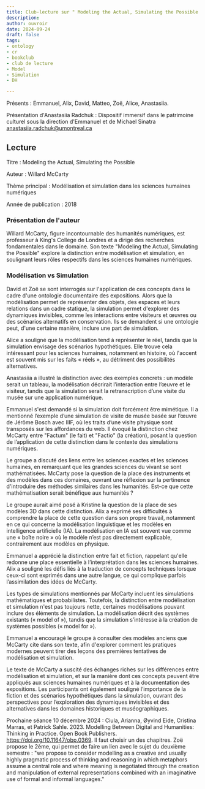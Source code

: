 ```yaml
---
title: Club-lecture sur " Modeling the Actual, Simulating the Possible " de Willard McCarthy
description: 
author: ouvroir
date: 2024-09-24
draft: false
tags: 
- ontology
- cr
- bookclub
- club de lecture
- Model
- Simulation
- DH

---
```


Présents : Emmanuel, Alix, David, Matteo, Zoë, Alice, Anastasiia. 

Présentation d'Anastasiia Radchuk : Dispositif immersif dans le patrimoine culturel sous la direction d'Emmanuel et de Michael Sinatra
anastasiia.radchuk@umontreal.ca

## Lecture 

Titre : Modeling the Actual, Simulating the Possible

Auteur : Willard McCarty  

Thème principal : Modélisation et simulation dans les sciences humaines numériques  

Année de publication : 2018

### Présentation de l'auteur
Willard McCarty, figure incontournable des humanités numériques, est professeur à King's College de Londres et a dirigé des recherches fondamentales dans le domaine. Son texte "Modeling the Actual, Simulating the Possible" explore la distinction entre modélisation et simulation, en soulignant leurs rôles respectifs dans les sciences humaines numériques.

###  Modélisation vs Simulation 
David et Zoë se sont interrogés sur l'application de ces concepts dans le cadre d'une ontologie documentaire des expositions. Alors que la modélisation permet de représenter des objets, des espaces et leurs relations dans un cadre statique, la simulation permet d'explorer des dynamiques invisibles, comme les interactions entre visiteurs et œuvres ou des scénarios alternatifs en conservation. Ils se demandent si une ontologie peut, d'une certaine manière, inclure une part de simulation.

Alice a souligné que la modélisation tend à représenter le réel, tandis que la simulation envisage des scénarios hypothétiques. Elle trouve cela intéressant pour les sciences humaines, notamment en histoire, où l'accent est souvent mis sur les faits « réels », au détriment des possibilités alternatives.

Anastasiia a illustré la distinction avec des exemples concrets : un modèle serait un tableau, la modélisation décrirait l’interaction entre l’œuvre et le visiteur, tandis que la simulation serait la retranscription d’une visite du musée sur une application numérique.

Emmanuel s'est demandé si la simulation doit forcément être mimétique. Il a mentionné l’exemple d’une simulation de visite de musée basée sur l’œuvre de Jérôme Bosch avec IIIF, où les traits d’une visite physique sont transposés sur les affordances du web. Il évoqué la distinction chez McCarty entre "Factum" (le fait) et "Factio" (la création), posant la question de l’application de cette distinction dans le contexte des simulations numériques.

Le groupe a discuté des liens entre les sciences exactes et les sciences humaines, en remarquant que les grandes sciences du vivant se sont mathématisées. McCarty pose la question de la place des instruments et des modèles dans ces domaines, ouvrant une réflexion sur la pertinence d'introduire des méthodes similaires dans les humanités. Est-ce que cette mathématisation serait bénéfique aux humanités ?

Le groupe aurait aimé posé à Kristine la question de la place de ses modèles 3D dans cette distinction. Alix a exprimé ses difficultés à comprendre la place de cette question dans son propre travail, notamment en ce qui concerne la modélisation linguistique et les modèles en intelligence artificielle (IA). La modélisation en IA est souvent vue comme une « boîte noire » où le modèle n’est pas directement explicable, contrairement aux modèles en physique.

Emmanuel a apprécié la distinction entre fait et fiction, rappelant qu'elle redonne une place essentielle à l’interprétation dans les sciences humaines. Alix a souligné les défis liés à la traduction de concepts techniques lorsque ceux-ci sont exprimés dans une autre langue, ce qui complique parfois l’assimilation des idées de McCarty.

Les types de simulations mentionnés par McCarty incluent les simulations mathématiques et probabilistes. Toutefois, la distinction entre modélisation et simulation n'est pas toujours nette, certaines modélisations pouvant inclure des éléments de simulation. La modélisation décrit des systèmes existants (« model of »), tandis que la simulation s’intéresse à la création de systèmes possibles (« model for »).

Emmanuel a encouragé le groupe à consulter des modèles anciens que McCarty cite dans son texte, afin d'explorer comment les pratiques modernes peuvent tirer des leçons des premières tentatives de modélisation et simulation.

Le texte de McCarty a suscité des échanges riches sur les différences entre modélisation et simulation, et sur la manière dont ces concepts peuvent être appliqués aux sciences humaines numériques et à la documentation des expositions. Les participants ont également souligné l’importance de la fiction et des scénarios hypothétiques dans la simulation, ouvrant des perspectives pour l’exploration des dynamiques invisibles et des alternatives dans les domaines historiques et muséographiques.

Prochaine séance 10 décembre 2024 : 
Ciula, Arianna, Øyvind Eide, Cristina Marras, et Patrick Sahle. 2023. Modelling Between Digital and Humanities: Thinking in Practice. Open Book Publishers. https://doi.org/10.11647/obp.0369.
Il faut choisir un des chapitres. Zoë propose le 2ème, qui permet de faire un lien avec le sujet du deuxième semestre : "we propose to consider modelling as a creative and usually highly pragmatic process of thinking and reasoning in which metaphors assume a central role and where meaning is negotiated through the creation and manipulation of external representations combined with an imaginative use of formal and informal languages."